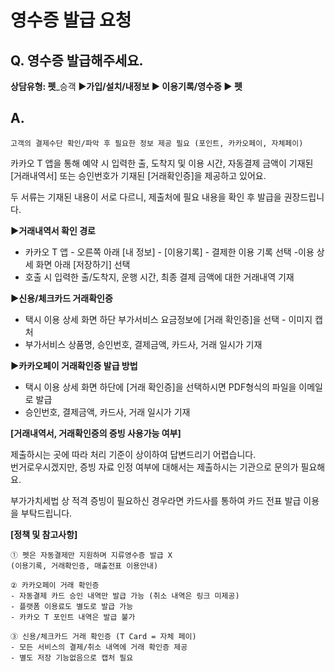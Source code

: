 # 영수증 발급 요청

**Q.** **영수증 발급해주세요.**
----------------------

**상담유형: 펫**\_승객 ▶**가입/설치/내정보 **▶** 이용기록/영수증 **▶** **펫****

**A.**
------

```
고객의 결제수단 확인/파악 후 필요한 정보 제공 필요 (포인트, 카카오페이, 자체페이)
```

카카오 T 앱을 통해 예약 시 입력한 출, 도착지 및 이용 시간, 자동결제 금액이 기재된 [거래내역서] 또는 승인번호가 기재된 [거래확인증]을 제공하고 있어요.

두 서류는 기재된 내용이 서로 다르니, 제출처에 필요 내용을 확인 후 발급을 권장드립니다.

**▶거래내역서 확인 경로**

- 카카오 T 앱 - 오른쪽 아래 [내 정보] - [이용기록] - 결제한 이용 기록 선택 -이용 상세 화면 아래 [저장하기] 선택   
- 호출 시 입력한 출/도착지, 운행 시간, 최종 결제 금액에 대한 거래내역 기재

**▶신용/체크카드 거래확인증**

- 택시 이용 상세 화면 하단 부가서비스 요금정보에 [거래 확인증]을 선택 - 이미지 캡처  
- 부가서비스 상품명, 승인번호, 결제금액, 카드사, 거래 일시가 기재

**▶카카오페이 거래확인증 발급 방법**

- 택시 이용 상세 화면 하단에 [거래 확인증]을 선택하시면 PDF형식의 파일을 이메일로 발급   
- 승인번호, 결제금액, 카드사, 거래 일시가 기재

**[거래내역서, 거래확인증의 증빙 사용가능 여부]**

제출하시는 곳에 따라 처리 기준이 상이하여 답변드리기 어렵습니다.  
번거로우시겠지만, 증빙 자료 인정 여부에 대해서는 제출하시는 기관으로 문의가 필요해요.

부가가치세법 상 적격 증빙이 필요하신 경우라면 카드사를 통하여 카드 전표 발급 이용을 부탁드립니다.

**[정책 및 참고사항]**

```
① 펫은 자동결제만 지원하며 지류영수증 발급 X  
(이용기록, 거래확인증, 매출전표 이용안내)  
  
② 카카오페이 거래 확인증  
- 자동결제 카드 승인 내역만 발급 가능 (취소 내역은 링크 미제공)  
- 플랫폼 이용료도 별도로 발급 가능  
- 카카오 T 포인트 내역은 발급 불가  
  
③ 신용/체크카드 거래 확인증 (T Card = 자체 페이)  
- 모든 서비스의 결제/취소 내역에 거래 확인증 제공  
- 별도 저장 기능없음으로 캡처 필요
```